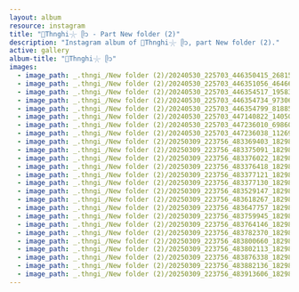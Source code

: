 ```yaml
---
layout: album
resource: instagram
title: "🐚Thnghi𓇼 ᥫ᭡ - Part New folder (2)"
description: "Instagram album of 🐚Thnghi𓇼 ᥫ᭡, part New folder (2)."
active: gallery
album-title: "🐚Thnghi𓇼 ᥫ᭡"
images:
  - image_path: _.thngi_/New folder (2)/20240530_225703_446350415_2681565861993536_7844342305304036573_n.jpg
  - image_path: _.thngi_/New folder (2)/20240530_225703_446351056_464669429448705_2458215365077482670_n.jpg
  - image_path: _.thngi_/New folder (2)/20240530_225703_446354517_1958313444603869_1546485557905762407_n.jpg
  - image_path: _.thngi_/New folder (2)/20240530_225703_446354734_973060127603400_957284010264147841_n.jpg
  - image_path: _.thngi_/New folder (2)/20240530_225703_446354799_8188520324505412_5773466679766453940_n.jpg
  - image_path: _.thngi_/New folder (2)/20240530_225703_447140822_1405051820187258_5979170249451442512_n.jpg
  - image_path: _.thngi_/New folder (2)/20240530_225703_447236010_698603699023456_922970423262361652_n.jpg
  - image_path: _.thngi_/New folder (2)/20240530_225703_447236038_1126995801942016_6552456428214477175_n.jpg
  - image_path: _.thngi_/New folder (2)/20250309_223756_483369403_18298611475233157_7002470540115682947_n.jpg
  - image_path: _.thngi_/New folder (2)/20250309_223756_483375091_18298611625233157_6984159138216316636_n.jpg
  - image_path: _.thngi_/New folder (2)/20250309_223756_483376022_18298611523233157_1783492479468468143_n.jpg
  - image_path: _.thngi_/New folder (2)/20250309_223756_483376418_18298611556233157_6243951285772800098_n.jpg
  - image_path: _.thngi_/New folder (2)/20250309_223756_483377121_18298611541233157_4301151109293291242_n.jpg
  - image_path: _.thngi_/New folder (2)/20250309_223756_483377130_18298611505233157_5816370352811878933_n.jpg
  - image_path: _.thngi_/New folder (2)/20250309_223756_483529147_18298611514233157_1946424890977602932_n.jpg
  - image_path: _.thngi_/New folder (2)/20250309_223756_483618267_18298611658233157_8486376724744050493_n.jpg
  - image_path: _.thngi_/New folder (2)/20250309_223756_483647757_18298611496233157_3063868459969174887_n.jpg
  - image_path: _.thngi_/New folder (2)/20250309_223756_483759945_18298611565233157_261650523442308785_n.jpg
  - image_path: _.thngi_/New folder (2)/20250309_223756_483764146_18298611589233157_2009180404215863105_n.jpg
  - image_path: _.thngi_/New folder (2)/20250309_223756_483782370_18298611649233157_7321210812296655112_n.jpg
  - image_path: _.thngi_/New folder (2)/20250309_223756_483800660_18298611580233157_8072076473441261329_n.jpg
  - image_path: _.thngi_/New folder (2)/20250309_223756_483802113_18298611640233157_4145793480209095266_n.jpg
  - image_path: _.thngi_/New folder (2)/20250309_223756_483876338_18298611616233157_8579325829800092239_n.jpg
  - image_path: _.thngi_/New folder (2)/20250309_223756_483882136_18298611607233157_1390968609246835508_n.jpg
  - image_path: _.thngi_/New folder (2)/20250309_223756_483913606_18298611598233157_6738123812631292625_n.jpg
---
```

